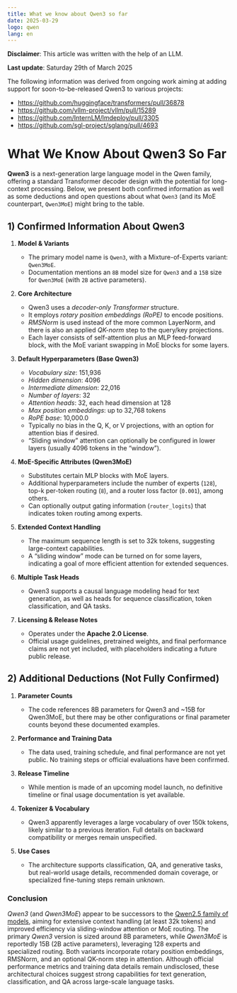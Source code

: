 ```yaml
---
title: What we know about Qwen3 so far
date: 2025-03-29
logo: qwen
lang: en
---
```


**Disclaimer**: This article was written with the help of an LLM.

**Last update**: Saturday 29th of March 2025

The following information was derived from ongoing work aiming at adding support for soon-to-be-released Qwen3 to various projects:
- https://github.com/huggingface/transformers/pull/36878
- https://github.com/vllm-project/vllm/pull/15289
- https://github.com/InternLM/lmdeploy/pull/3305
- https://github.com/sgl-project/sglang/pull/4693

# What We Know About Qwen3 So Far

**Qwen3** is a next-generation large language model in the Qwen family, offering a standard Transformer decoder design with the potential for long-context processing. Below, we present both confirmed information as well as some deductions and open questions about what `Qwen3` (and its MoE counterpart, `Qwen3MoE`) might bring to the table.

## 1) Confirmed Information About Qwen3

1. **Model & Variants**
   - The primary model name is `Qwen3`, with a Mixture-of-Experts variant: `Qwen3MoE`.
   - Documentation mentions an `8B` model size for `Qwen3` and a `15B` size for `Qwen3MoE` (with `2B` active parameters).

2. **Core Architecture**
   - Qwen3 uses a *decoder-only Transformer* structure.
   - It employs *rotary position embeddings (RoPE)* to encode positions.
   - *RMSNorm* is used instead of the more common LayerNorm, and there is also an applied *QK-norm* step to the query/key projections.
   - Each layer consists of self-attention plus an MLP feed-forward block, with the MoE variant swapping in MoE blocks for some layers.

3. **Default Hyperparameters (Base Qwen3)**
   - *Vocabulary size*: 151,936
   - *Hidden dimension*: 4096
   - *Intermediate dimension*: 22,016
   - *Number of layers*: 32
   - *Attention heads*: 32, each head dimension at 128
   - *Max position embeddings*: up to 32,768 tokens
   - *RoPE base*: 10,000.0
   - Typically no bias in the Q, K, or V projections, with an option for attention bias if desired.
   - “Sliding window” attention can optionally be configured in lower layers (usually 4096 tokens in the “window”).

4. **MoE-Specific Attributes (Qwen3MoE)**
   - Substitutes certain MLP blocks with MoE layers.
   - Additional hyperparameters include the number of experts (`128`), top-k per-token routing (`8`), and a router loss factor (`0.001`), among others.
   - Can optionally output gating information (`router_logits`) that indicates token routing among experts.

5. **Extended Context Handling**
   - The maximum sequence length is set to 32k tokens, suggesting large-context capabilities.
   - A “sliding window” mode can be turned on for some layers, indicating a goal of more efficient attention for extended sequences.

6. **Multiple Task Heads**
   - Qwen3 supports a causal language modeling head for text generation, as well as heads for sequence classification, token classification, and QA tasks.

7. **Licensing & Release Notes**
   - Operates under the **Apache 2.0 License**.
   - Official usage guidelines, pretrained weights, and final performance claims are not yet included, with placeholders indicating a future public release.

## 2) Additional Deductions (Not Fully Confirmed)

1. **Parameter Counts**
   - The code references 8B parameters for Qwen3 and ~15B for Qwen3MoE, but there may be other configurations or final parameter counts beyond these documented examples.

2. **Performance and Training Data**
   - The data used, training schedule, and final performance are not yet public. No training steps or official evaluations have been confirmed.

3. **Release Timeline**
   - While mention is made of an upcoming model launch, no definitive timeline or final usage documentation is yet available.

4. **Tokenizer & Vocabulary**
   - Qwen3 apparently leverages a large vocabulary of over 150k tokens, likely similar to a previous iteration. Full details on backward compatibility or merges remain unspecified.

5. **Use Cases**
   - The architecture supports classification, QA, and generative tasks, but real-world usage details, recommended domain coverage, or specialized fine-tuning steps remain unknown.

### Conclusion

*Qwen3* (and *Qwen3MoE*) appear to be successors to the [Qwen2.5 family of models](https://qwenlm.github.io/blog/qwen2.5/), aiming for extensive context handling (at least 32k tokens) and improved efficiency via sliding-window attention or MoE routing. The primary *Qwen3* version is sized around 8B parameters, while *Qwen3MoE* is reportedly 15B (2B active parameters), leveraging 128 experts and specialized routing. Both variants incorporate rotary position embeddings, RMSNorm, and an optional QK-norm step in attention. Although official performance metrics and training data details remain undisclosed, these architectural choices suggest strong capabilities for text generation, classification, and QA across large-scale language tasks.
